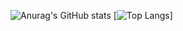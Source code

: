 ![Anurag's GitHub stats](https://github-readme-stats.vercel.app/api?username=NidalZabade&show_icons=true&theme=radical)
[![Top Langs](https://github-readme-stats.vercel.app/api/top-langs/?username=NidalZabade&layout=compact&theme=radical)]
